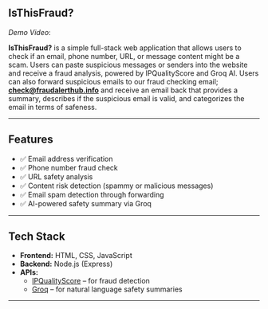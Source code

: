 ## IsThisFraud?

*Demo Video*: 

**IsThisFraud?** is a simple full-stack web application that allows users to check if an email, phone number, URL, or message content might be a scam. 
Users can paste suspicious messages or senders into the website and receive a fraud analysis, powered by IPQualityScore and Groq AI. Users can also 
forward suspicious emails to our fraud checking email; **check@fraudalerthub.info** and receive an email back that provides a summary, describes if the 
suspicious email is valid, and categorizes the email in terms of safeness.

---

## Features

- ✅ Email address verification
- ✅ Phone number fraud check
- ✅ URL safety analysis
- ✅ Content risk detection (spammy or malicious messages)
- ✅ Email spam detection through forwarding
- ✅ AI-powered safety summary via Groq

---

## Tech Stack

- **Frontend:** HTML, CSS, JavaScript
- **Backend:** Node.js (Express)
- **APIs:**
  - [IPQualityScore](https://www.ipqualityscore.com/) – for fraud detection
  - [Groq](https://groq.com/) – for natural language safety summaries

---

